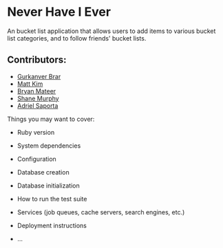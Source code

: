 # Never Have I Ever

An bucket list application that allows users to add items to various bucket list categories, and to follow friends' bucket lists.

## Contributors:
- [Gurkanver Brar](https://github.com/GBrar)
- [Matt Kim](https://github.com/kimm5294)
- [Bryan Mateer](https://github.com/Bryanxm19)
- [Shane Murphy](https://github.com/slipnslide)
- [Adriel Saporta](https://github.com/ASaporta)

Things you may want to cover:

* Ruby version

* System dependencies

* Configuration

* Database creation

* Database initialization

* How to run the test suite

* Services (job queues, cache servers, search engines, etc.)

* Deployment instructions

* ...
